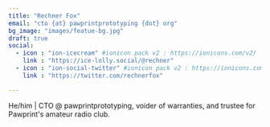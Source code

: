 ```yaml
---
title: "Rechner Fox"
email: "cto {at} pawprintprototyping {dot} org"
bg_image: "images/featue-bg.jpg"
draft: true
social:
  - icon : "ion-icecream" #ionicon pack v2 : https://ionicons.com/v2/
    link : "https://ice-lolly.social/@rechner"
  - icon : "ion-social-twitter" #ionicon pack v2 : https://ionicons.com/v2/
    link : "https://twitter.com/rechnerfox"

---
```


He/him | CTO @ pawprintprototyping, voider of warranties, and trustee for Pawprint's amateur radio club.

